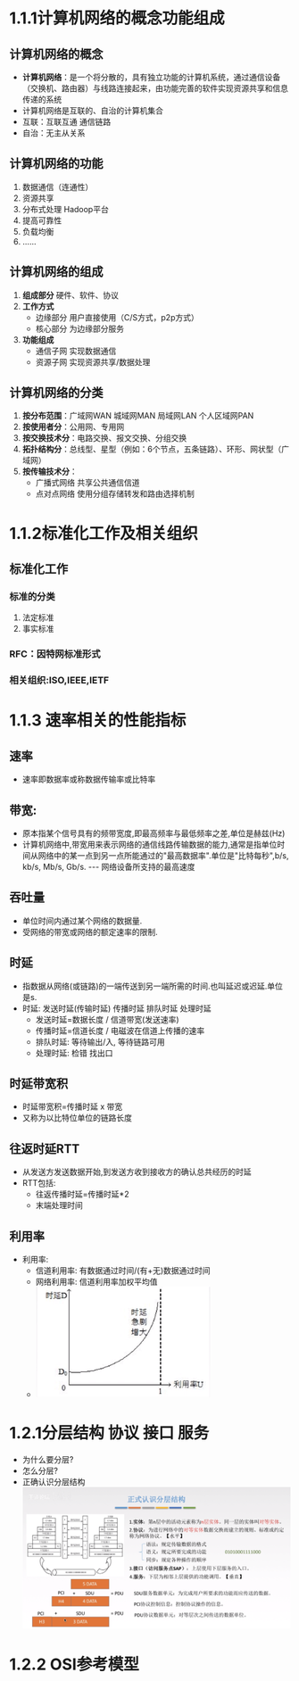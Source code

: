 # 1.1.1计算机网络的概念功能组成
## 计算机网络的概念
- **计算机网络**：是一个将分散的，具有独立功能的计算机系统，通过通信设备（交换机、路由器）与线路连接起来，由功能完善的软件实现资源共享和信息传递的系统
- 计算机网络是互联的、自治的计算机集合
- 互联：互联互通 通信链路
- 自治：无主从关系
## 计算机网络的功能
1. 数据通信（连通性）
2. 资源共享
3. 分布式处理 Hadoop平台
4. 提高可靠性
5. 负载均衡
6. ......
## 计算机网络的组成
1. **组成部分** 硬件、软件、协议 
2. **工作方式** 
   - 边缘部分 用户直接使用（C/S方式，p2p方式）
   - 核心部分 为边缘部分服务
3. **功能组成**
   - 通信子网 实现数据通信
   - 资源子网 实现资源共享/数据处理
## 计算机网络的分类
1. **按分布范围**：广域网WAN 城域网MAN 局域网LAN 个人区域网PAN
2. **按使用者分**：公用网、专用网
3. **按交换技术分**：电路交换、报文交换、分组交换
4. **拓扑结构分**：总线型、星型（例如：6个节点，五条链路）、环形、网状型（广域网）
5. **按传输技术分**：
   - 广播式网络 共享公共通信信道
   - 点对点网络 使用分组存储转发和路由选择机制  

# 1.1.2标准化工作及相关组织
## 标准化工作
### 标准的分类
1. 法定标准
2. 事实标准
### RFC：因特网标准形式
### 相关组织:ISO,IEEE,IETF

# 1.1.3 速率相关的性能指标
## 速率
- 速率即数据率或称数据传输率或比特率
## 带宽: 
- 原本指某个信号具有的频带宽度,即最高频率与最低频率之差,单位是赫兹(Hz)
- 计算机网络中,带宽用来表示网络的通信线路传输数据的能力,通常是指单位时间从网络中的某一点到另一点所能通过的"最高数据率".单位是"比特每秒",b/s, kb/s, Mb/s, Gb/s. --- 网络设备所支持的最高速度
## 吞吐量
- 单位时间内通过某个网络的数据量.
- 受网络的带宽或网络的额定速率的限制.
## 时延
- 指数据从网络(或链路)的一端传送到另一端所需的时间.也叫延迟或迟延.单位是s.
- 时延: 发送时延(传输时延) 传播时延 排队时延 处理时延
  - 发送时延=数据长度 / 信道带宽(发送速率)
  - 传播时延=信道长度 / 电磁波在信道上传播的速率
  - 排队时延: 等待输出/入, 等待链路可用
  - 处理时延: 检错 找出口
## 时延带宽积
- 时延带宽积=传播时延 x 带宽
- 又称为以比特位单位的链路长度
## 往返时延RTT
- 从发送方发送数据开始,到发送方收到接收方的确认总共经历的时延
- RTT包括:
  - 往返传播时延=传播时延*2
  - 末端处理时间
## 利用率
- 利用率:
  - 信道利用率: 有数据通过时间/(有+无)数据通过时间
  - 网络利用率: 信道利用率加权平均值
  - ![](image/2021-09-10-12-54-04.png)

# 1.2.1分层结构 协议 接口 服务
- 为什么要分层?
- 怎么分层?
- 正确认识分层结构
  ![](image/2021-09-10-12-36-35.png)  
  
# 1.2.2 OSI参考模型